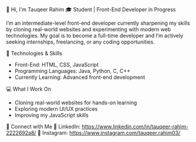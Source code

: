 👋 Hi, I'm Tauqeer Rahim
🎓 Student | Front-End Developer in Progress

I’m an intermediate-level front-end developer currently sharpening my skills by cloning real-world websites and experimenting with modern web technologies. My goal is to become a full-time developer and I’m actively seeking internships, freelancing, or any coding opportunities.

🚀 Technologies & Skills
- Front-End: HTML, CSS, JavaScript
- Programming Languages: Java, Python, C, C++
- Currently Learning: Advanced front-end development

💻 What I Work On
- Cloning real-world websites for hands-on learning
- Exploring modern UI/UX practices
- Improving my JavaScript skills

📌 Connect with Me
🔗 LinkedIn: https://www.linkedin.com/in/tauqeer-rahim-2222692a8/
📸 Instagram: https://www.instagram.com/tauqeer.rahim03/
